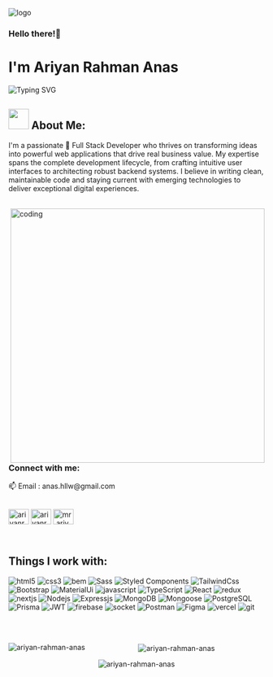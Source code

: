 ![logo](https://github.com/Ariyan-Rahman-Anas/Ariyan-Rahman-Anas/blob/main/Automotive%20(Banner%20(Landscape))%20(1).png)
### Hello there!👋
<h1>I'm Ariyan Rahman Anas</h1>

![Typing SVG](https://readme-typing-svg.herokuapp.com?font=Poppins&size=22&color=071A22&vCenter=true&width=250&height=35&lines=Software+Engineer;UI+%26+UX+Designer;MERN+Stack+Developer)

## <img src="https://media.giphy.com/media/WUlplcMpOCEmTGBtBW/giphy.gif" width="40"> **About Me:**

I'm a passionate 🌱 Full Stack Developer who thrives on transforming ideas into powerful web applications that drive real business value. My expertise spans the complete development lifecycle, from crafting intuitive user interfaces to architecting robust backend systems. I believe in writing clean, maintainable code and staying current with emerging technologies to deliver exceptional digital experiences.


</br>
<img align="right" alt="coding" width="500" src="https://miro.medium.com/v2/resize:fit:2000/1*-ntL3Dsvc-dJ5cLGRtSuEw.gif" />
</br>
<h3 align="left">Connect with me:</h3>
📫 Email : anas.hllw@gmail.com
</br>
</br>
<p align="left">
<a href="https://linkedin.com/in/ariyanrahmananas" target="blank"><img align="center" src="https://raw.githubusercontent.com/rahuldkjain/github-profile-readme-generator/master/src/images/icons/Social/linked-in-alt.svg" alt="ariyanrahmananas" height="30" width="40" /></a>
<a href="https://fb.com/ariyanrahmananas69" target="blank"><img align="center" src="https://raw.githubusercontent.com/rahuldkjain/github-profile-readme-generator/master/src/images/icons/Social/facebook.svg" alt="ariyanrahmananas69" height="30" width="40" /></a>
<a href="https://instagram.com/mr.ariyan.rahman.anas" target="blank"><img align="center" src="https://raw.githubusercontent.com/rahuldkjain/github-profile-readme-generator/master/src/images/icons/Social/instagram.svg" alt="mr.ariyan.rahman.anas" height="30" width="40" /></a>
</p>
</br>
<div width="100%">
 


## Things I work with:
<p>
  <img alt="html5" src="https://img.shields.io/badge/-HTML5-E34F26?style=flat-square&logo=html5&logoColor=white" />
  <img alt="css3" src="https://img.shields.io/badge/-CSS3-1572B6?style=flat-square&logo=css3&logoColor=white" />
  <img alt="bem" src="https://img.shields.io/badge/-BEM-17A2B8?style=flat-square&logo=bem&logoColor=white" />
  <img alt="Sass" src="https://img.shields.io/badge/-Sass-CC6699?style=flat-square&logo=sass&logoColor=white" />
  <img alt="Styled Components" src="https://img.shields.io/badge/-Styled_Components-DB7093?style=flat-square&logo=styled-components&logoColor=white" />
  <img alt="TailwindCss" src="https://img.shields.io/badge/-TailwindCSS-06B6D4?style=flat-square&logo=tailwindcss&logoColor=white" />
  <img alt="Bootstrap" src="https://img.shields.io/badge/-Bootstrap-7952B3?style=flat-square&logo=bootstrap&logoColor=white" />
  <img alt="MaterialUi" src="https://img.shields.io/badge/-Material--UI-007FFF?style=flat-square&logo=mui&logoColor=white" />

   <img alt="javascript" src="https://img.shields.io/badge/-JavaScript-F7DF1E?style=flat-square&logo=javascript&logoColor=black" />
   <img alt="TypeScript" src="https://img.shields.io/badge/-TypeScript-3178C6?style=flat-square&logo=typescript&logoColor=white" />

  <img alt="React" src="https://img.shields.io/badge/-React-61DAFB?style=flat-square&logo=react&logoColor=black" />
  <img alt="redux" src="https://img.shields.io/badge/-Redux-764ABC?style=flat-square&logo=redux&logoColor=white" />
  <img alt="nextjs" src="https://img.shields.io/badge/-Next.js-000000?style=flat-square&logo=nextdotjs&logoColor=white" />

   <img alt="Nodejs" src="https://img.shields.io/badge/-Node.js-339933?style=flat-square&logo=nodedotjs&logoColor=white" />
   <img alt="Expressjs" src="https://img.shields.io/badge/-Express.js-000000?style=flat-square&logo=express&logoColor=white" />
   <img alt="MongoDB" src="https://img.shields.io/badge/-MongoDB-47A248?style=flat-square&logo=mongodb&logoColor=white" />
   <img alt="Mongoose" src="https://img.shields.io/badge/-Mongoose-880000?style=flat-square&logo=mongoose&logoColor=white" />
   <img alt="PostgreSQL" src="https://img.shields.io/badge/-PostgreSQL-4169E1?style=flat-square&logo=postgresql&logoColor=white" />
   <img alt="Prisma" src="https://img.shields.io/badge/-Prisma-2D3748?style=flat-square&logo=prisma&logoColor=white" />
   <img alt="JWT" src="https://img.shields.io/badge/-JWT-000000?style=flat-square&logo=jsonwebtokens&logoColor=white" />
   <img alt="firebase" src="https://img.shields.io/badge/-Firebase-FFCA28?style=flat-square&logo=firebase&logoColor=black" />
   <img alt="socket" src="https://img.shields.io/badge/-Socket.io-010101?style=flat-square&logo=socketdotio&logoColor=white" />
   <img alt="Postman" src="https://img.shields.io/badge/-Postman-FF6C37?style=flat-square&logo=postman&logoColor=white" />
   <img alt="Figma" src="https://img.shields.io/badge/-Figma-F24E1E?style=flat-square&logo=figma&logoColor=white" />
   <img alt="vercel" src="https://img.shields.io/badge/-Vercel-000000?style=flat-square&logo=vercel&logoColor=white" />
   <img alt="git" src="https://img.shields.io/badge/-Git-F05032?style=flat-square&logo=git&logoColor=white" />
</p>


</div>
</br>
</br>


<div align="center" width="100%">
 <p><img align="left" src="https://github-readme-stats.vercel.app/api/top-langs?username=ariyan-rahman-anas&show_icons=true&locale=en&layout=compact" alt="ariyan-rahman-anas" /></p>

<p>&nbsp;<img align="center" src="https://github-readme-stats.vercel.app/api?username=ariyan-rahman-anas&show_icons=true&locale=en" alt="ariyan-rahman-anas" /></p>

<p><img align="center" src="https://github-readme-streak-stats.herokuapp.com/?user=ariyan-rahman-anas&" alt="ariyan-rahman-anas" /></p>
</div>
